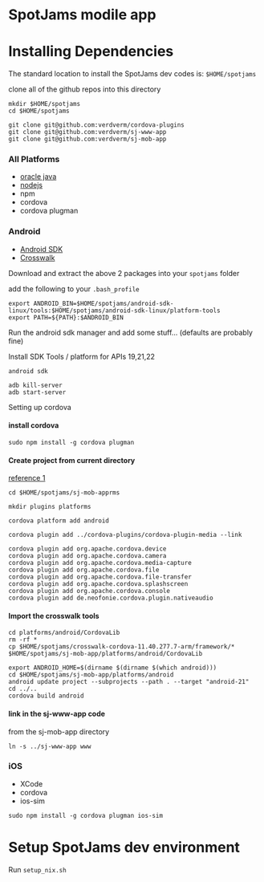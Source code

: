 SpotJams modile app
===================


# Installing Dependencies

The standard location to install the SpotJams dev codes is: `$HOME/spotjams`

clone all of the github repos into this directory

```
mkdir $HOME/spotjams
cd $HOME/spotjams

git clone git@github.com:verdverm/cordova-plugins
git clone git@github.com:verdverm/sj-www-app
git clone git@github.com:verdverm/sj-mob-app
```



### All Platforms

- [oracle java](http://www.webupd8.org/2012/09/install-oracle-java-8-in-ubuntu-via-ppa.html)
- [nodejs](https://nodejs.org/download/)
- npm
- cordova
- cordova plugman


### Android

- [Android SDK](http://developer.android.com/sdk/index.html#Other)
- [Crosswalk](https://crosswalk-project.org/documentation/downloads.html)


Download and extract the above 2 packages into your `spotjams` folder

add the following to your `.bash_profile`

```
export ANDROID_BIN=$HOME/spotjams/android-sdk-linux/tools:$HOME/spotjams/android-sdk-linux/platform-tools
export PATH=${PATH}:$ANDROID_BIN
```

Run the android sdk manager and add some stuff...
(defaults are probably fine)

Install SDK Tools / platform for APIs 19,21,22

```
android sdk

adb kill-server
adb start-server
```


Setting up cordova

#### install cordova

```
sudo npm install -g cordova plugman
```


#### Create project from current directory

[reference 1](https://crosswalk-project.org/documentation/cordova/migrate_an_application.html)

```
cd $HOME/spotjams/sj-mob-apprms

mkdir plugins platforms

cordova platform add android
```

```
cordova plugin add ../cordova-plugins/cordova-plugin-media --link

cordova plugin add org.apache.cordova.device
cordova plugin add org.apache.cordova.camera
cordova plugin add org.apache.cordova.media-capture
cordova plugin add org.apache.cordova.file
cordova plugin add org.apache.cordova.file-transfer
cordova plugin add org.apache.cordova.splashscreen
cordova plugin add org.apache.cordova.console
cordova plugin add de.neofonie.cordova.plugin.nativeaudio

```

#### Import the crosswalk tools

```
cd platforms/android/CordovaLib
rm -rf *
cp $HOME/spotjams/crosswalk-cordova-11.40.277.7-arm/framework/* $HOME/spotjams/sj-mob-app/platforms/android/CordovaLib

export ANDROID_HOME=$(dirname $(dirname $(which android)))
cd $HOME/spotjams/sj-mob-app/platforms/android
android update project --subprojects --path . --target "android-21"
cd ../..
cordova build android
```

#### link in the sj-www-app code

from the sj-mob-app directory
```
ln -s ../sj-www-app www
```



### iOS

- XCode
- cordova
- ios-sim

```
sudo npm install -g cordova plugman ios-sim
```


# Setup SpotJams dev environment

Run `setup_nix.sh`
